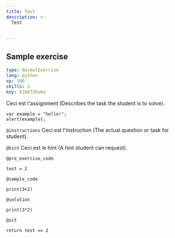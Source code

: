 ```yaml
---
title: Test
description: >-
  Test


---
```

## Sample exercise

```yaml
type: NormalExercise
lang: python
xp: 100
skills: 2
key: 81b8736e0a
```

Ceci est l'assignment (Describes the task the student is to solve).

```
var example = "hello!";
alert(example);
```

`@instructions`
Ceci est l'instruction (The actual question or task for student).

`@hint`
Ceci est le hint (A hint student can request).

`@pre_exercise_code`
```{python}
test = 2
```
`@sample_code`
```{python}
print(3+2)
```
`@solution`
```{python}
print(3*2)
```
`@sct`
```{python}
return test == 2
```



